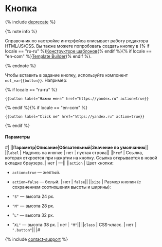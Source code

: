 # Кнопка

{% include [deprecate](../../../_includes/deprecate.md) %}

{% note info %}

Справочник по настройке интерфейса описывает работу редактора HTML/JS/CSS. Вы также можете попробовать создать кнопку в {% if locale == "ru-ru" %}[Конструкторе шаблонов](../../../template-builder/reference/field.button-radio.md){% endif %}{% if locale == "en-com" %}[Template Builder](../../../../en/docs/template-builder/reference/field.button-radio.md){% endif %}.

{% endnote %}

Чтобы вставить в задание кнопку, используйте компонент `not_var{{button}}`. Например:

{% if locale == "ru-ru" %}

```plaintext
{{button label="Нажми меня" href="https://yandex.ru" action=true}}
```

{% endif %}{% if locale == "en-com" %}

```plaintext
{{button label="Click me" href="https://yandex.ru" action=true}}
```

{% endif %}

#### Параметры

#|
||**Параметр**|**Описание**|**Обязательный**|**Значение по умолчанию**||
||`label` | Надпись на кнопке | нет | пустая строка||
||`href` | Ссылка, которая откроется при нажатии на кнопку. Ссылка открывается в новой вкладке браузера. | нет | —||
||`action` | Цвет кнопки:

- `action=true` — желтый.

- `action=false` — белый. | нет | `false`||
||`size` | Размер кнопки (с сохранением соотношения высоты и ширины):

- `"S"` — высота 24 px.

- `"M"` — высота 28 px.

- "`L"` — высота 32 px.

- "`XL"` — высота 38 px. | нет | `"M"`||
||`class` | CSS-класс. | нет | `".button"`||
|#

{% include [contact-support](../../_includes/contact-support.md) %}